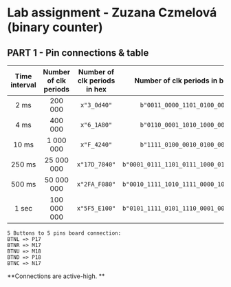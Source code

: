 # Lab assignment - Zuzana Czmelová (binary counter)

## PART 1 -  Pin connections & table 

| **Time interval** | **Number of clk periods** | **Number of clk periods in hex** | **Number of clk periods in binary** |
   | :-: | :-: | :-: | :-: |
   | 2&nbsp;ms | 200 000 | `x"3_0d40"` | `b"0011_0000_1101_0100_0000"` |
   | 4&nbsp;ms | 400 000 | `x"6_1A80"` | `b"0110_0001_1010_1000_0000"`
   | 10&nbsp;ms | 1 000 000 |`x"F_4240"` | `b"1111_0100_0010_0100_0000"`
   | 250&nbsp;ms |25 000 000 |`x"17D_7840"` | `b"0001_0111_1101_0111_1000_0100_0000"`
   | 500&nbsp;ms |50 000 000 |`x"2FA_F080"`| `b"0010_1111_1010_1111_0000_1000_0000"`
   | 1&nbsp;sec | 100 000 000 | `x"5F5_E100"` | `b"0101_1111_0101_1110_0001_0000_0000"` |
   
   
```table
5 Buttons to 5 pins board connection:
BTNL => P17
BTNR => M17
BTNU => M18
BTND => P18
BTNC => N17
```

 **Connections are active-high. **
